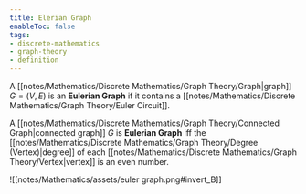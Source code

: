 ```yaml
---
title: Elerian Graph
enableToc: false
tags: 
- discrete-mathematics
- graph-theory
- definition
---
```


A [[notes/Mathematics/Discrete Mathematics/Graph Theory/Graph|graph]] $G = (V, E)$ is an **Eulerian Graph** if it contains a [[notes/Mathematics/Discrete Mathematics/Graph Theory/Euler Circuit]].

A [[notes/Mathematics/Discrete Mathematics/Graph Theory/Connected Graph|connected graph]] $G$ is **Eulerian Graph** iff the [[notes/Mathematics/Discrete Mathematics/Graph Theory/Degree (Vertex)|degree]] of each [[notes/Mathematics/Discrete Mathematics/Graph Theory/Vertex|vertex]] is an even number.

![[notes/Mathematics/assets/euler graph.png#invert_B]]